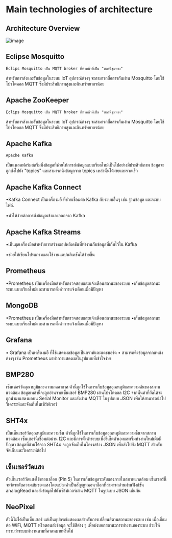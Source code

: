 # Main technologies of architecture

## Architecture Overview


![image](https://github.com/user-attachments/assets/90fe05b8-1629-4ce5-9431-9de26fd52215)



## Eclipse Mosquitto
    Eclips Mosquitto เป็น MQTT broker ที่ทำหน้าที่เป็น "สถานีชุมทาง" 
สำหรับการส่งและรับข้อมูลในระบบ IoT อุปกรณ์ต่างๆ จะสามารถสื่อสารกันผ่าน Mosquitto โดยใช้โปรโตคอล MQTT ซึ่งมีประสิทธิภาพสูงและกินทรัพยากรน้อย 

## Apache ZooKeeper
    Eclips Mosquitto เป็น MQTT broker ที่ทำหน้าที่เป็น "สถานีชุมทาง" 
สำหรับการส่งและรับข้อมูลในระบบ IoT อุปกรณ์ต่างๆ จะสามารถสื่อสารกันผ่าน Mosquitto โดยใช้โปรโตคอล MQTT ซึ่งมีประสิทธิภาพสูงและกินทรัพยากรน้อย 

## Apache Kafka
    Apache Kafka
เป็นแพลตฟอร์มสตรีมมิ่งข้อมูลที่ช่วยให้การส่งข้อมูลแบบเรียลไทม์เป็นไปอย่างมีประสิทธิภาพ ข้อมูลจะถูกส่งไปยัง "topics" และสามารถดึงข้อมูลจาก topics เหล่านั้นได้ง่ายและรวดเร็ว 

## Apache Kafka Connect
•Kafka Connect เป็นเครื่องมอื ที่ช่วยเชื่อมต่อ Kafka กับระบบอื่นๆ เช่น ฐานข้อมูล และระบบไฟล์. 

•ทำให้ง่ายต่อการส่งข้อมูลเข้าและออกจาก Kafka 

## Apache Kafka Streams
•เป็นชุดเครื่องมือสำหรับการสร้างแอปพลิเคชันที่ทำงานกับข้อมูลที่เก็บไว้ใน Kafka 

•ช่วยให้เขียนโปรแกรมและใช้งานแอปพลิเคชันได้ง่ายขึ้น 

## Prometheus
•Prometheus เป็นเครื่องมือสำหรับตรวจสอบและแจ้งเตือนสถานะของระบบ 
•เก็บข้อมูลสถานะระบบแบบเรียลไทม์และสามารถตั้งค่าการแจ้งเตือนเมื่อมีปัญหา 
## MongoDB
•Prometheus เป็นเครื่องมือสำหรับตรวจสอบและแจ้งเตือนสถานะของระบบ 
•เก็บข้อมูลสถานะระบบแบบเรียลไทม์และสามารถตั้งค่าการแจ้งเตือนเมื่อมีปัญหา 
## Grafana
• Grafana เป็นเครื่องมอื ที่ใช้แสดงผลข้อมูลเป็นกราฟและแดชบอร์ด 
• สามารถดึงข้อมูลจากแหล่งต่างๆ เช่น Prometheus มาทำการแสดงผลในรูปแบบที่เข้าใจง่าย 

## BMP280 
เซ็นเซอร์วัดอุณหภูมิและความกดอากาศ ตัวนี้ถูกใช้ในการเก็บข้อมูลอุณหภูมิและความดันของสภาพแวดล้อม ข้อมูลเหล่านี้จะถูกอ่านจากเซ็นเซอร์ BMP280 ผ่านโปรโตคอล I2C จากนั้นค่าที่วัดได้จะถูกนำมาแสดงผลบน Serial Monitor และส่งผ่าน MQTT ในรูปแบบ JSON เพื่อให้สามารถนำไปวิเคราะห์และจัดเก็บในเซิร์ฟเวอร์

## SHT4x 
เป็นเซ็นเซอร์วัดอุณหภูมิและความชื้น ตัวนี้ถูกใช้ในการเก็บข้อมูลอุณหภูมิและความชื้นจากสภาพแวดล้อม เซ็นเซอร์นี้เชื่อมต่อผ่าน I2C และมีการตั้งค่าระบบเพื่อรีเซ็ตตัวเองและเริ่มทำงานใหม่เมื่อมีปัญหา ข้อมูลที่อ่านได้จาก SHT4x จะถูกจัดเก็บในโครงสร้าง JSON เพื่อส่งไปยัง MQTT สำหรับจัดเก็บและวิเคราะห์ต่อไป

## เซ็นเซอร์วัดแสง 
ตัวเซ็นเซอร์วัดแสงใช้ขาอนาล็อก (Pin 5) ในการเก็บข้อมูลระดับแสงภายในสภาพแวดล้อม เซ็นเซอร์นี้จะวัดระดับความเข้มของแสงโดยแปลงค่าเป็นสัญญาณอนาล็อกที่สามารถอ่านผ่านฟังก์ชัน analogRead และส่งข้อมูลไปยังเซิร์ฟเวอร์ผ่าน MQTT ในรูปแบบ JSON เช่นกัน

## NeoPixel 
ตัวนี้ไม่ได้เป็นเซ็นเซอร์ แต่เป็นอุปกรณ์แสดงผลสำหรับการเปลี่ยนสีตามสถานะของระบบ เช่น เมื่อเชื่อมต่อ WiFi, MQTT หรือตอนส่งข้อมูล จะใช้สีต่าง ๆ เพื่อบ่งบอกสถานะการทำงานของระบบ ช่วยให้ทราบว่าระบบทำงานตามที่คาดหมายหรือไม่
